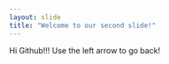 ```yaml
---
layout: slide
title: "Welcome to our second slide!"
---
```

Hi Github!!!
Use the left arrow to go back!
